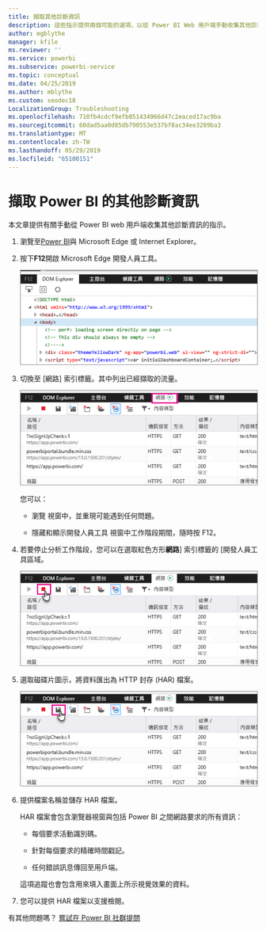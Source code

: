 ```yaml
---
title: 擷取其他診斷資訊
description: 這些指示提供兩個可能的選項，以從 Power BI Web 用戶端手動收集其他診斷資訊。
author: mgblythe
manager: kfile
ms.reviewer: ''
ms.service: powerbi
ms.subservice: powerbi-service
ms.topic: conceptual
ms.date: 04/25/2019
ms.author: mblythe
ms.custom: seodec18
LocalizationGroup: Troubleshooting
ms.openlocfilehash: 710fb4cdcf9efb051434966d47c2eaced17ac9ba
ms.sourcegitcommit: 60dad5aa0d85db790553e537bf8ac34ee3289ba3
ms.translationtype: MT
ms.contentlocale: zh-TW
ms.lasthandoff: 05/29/2019
ms.locfileid: "65100151"
---
```

# <a name="capture-additional-diagnostic-information-for-power-bi"></a>擷取 Power BI 的其他診斷資訊

本文章提供有關手動從 Power BI web 用戶端收集其他診斷資訊的指示。

1. 瀏覽至[Power BI](https://app.powerbi.com)與 Microsoft Edge 或 Internet Explorer。

1. 按下**F12**開啟 Microsoft Edge 開發人員工具。

   ![螢幕擷取畫面的 Microsoft Edge 開發人員工具項目 索引標籤。](media/service-admin-capturing-additional-diagnostic-information-for-power-bi/edge-developer-tools.png)

1. 切換至 [網路]  索引標籤。其中列出已經擷取的流量。

   ![螢幕擷取畫面的 Microsoft Edge 開發人員工具網路 索引標籤。](media/service-admin-capturing-additional-diagnostic-information-for-power-bi/edge-network-tab.png)

    您可以：

    * 瀏覽 視窗中，並重現可能遇到任何問題。

    * 隱藏和顯示開發人員工具 視窗中工作階段期間，隨時按 F12。

1. 若要停止分析工作階段，您可以在選取紅色方形**網路**] 索引標籤的 [開發人員工具區域。

   ![螢幕擷取畫面的 Microsoft Edge 開發人員工具網路 索引標籤的呼叫，從 停止 按鈕。](media/service-admin-capturing-additional-diagnostic-information-for-power-bi/edge-network-tab-stop.png)

1. 選取磁碟片圖示，將資料匯出為 HTTP 封存 (HAR) 檔案。

   ![螢幕擷取畫面的 Microsoft Edge 開發人員工具網路 索引標籤包含的磁碟片圖示的圖說文字。](media/service-admin-capturing-additional-diagnostic-information-for-power-bi/edge-network-tab-save.png)

1. 提供檔案名稱並儲存 HAR 檔案。

    HAR 檔案會包含瀏覽器視窗與包括 Power BI 之間網路要求的所有資訊：

    * 每個要求活動識別碼。

    * 針對每個要求的精確時間戳記。

    * 任何錯誤訊息傳回至用戶端。

    這項追蹤也會包含用來填入畫面上所示視覺效果的資料。

1. 您可以提供 HAR 檔案以支援檢閱。

有其他問題嗎？ [嘗試在 Power BI 社群提問](http://community.powerbi.com/)
